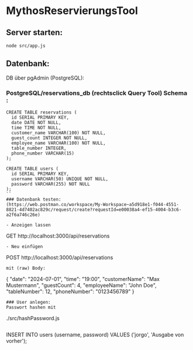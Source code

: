 # MythosReservierungsTool

## Server starten: 
```
node src/app.js
```

## Datenbank:
DB über pgAdmin (PostgreSQL):
### PostgreSQL/reservations_db (rechtsclick Query Tool) Schema : 
```
CREATE TABLE reservations (
  id SERIAL PRIMARY KEY,
  date DATE NOT NULL,
  time TIME NOT NULL,
  customer_name VARCHAR(100) NOT NULL,
  guest_count INTEGER NOT NULL,
  employee_name VARCHAR(100) NOT NULL,
  table_number INTEGER,
  phone_number VARCHAR(15)
);

CREATE TABLE users (
  id SERIAL PRIMARY KEY,
  username VARCHAR(50) UNIQUE NOT NULL,
  password VARCHAR(255) NOT NULL
);
``
### Datenbank testen:
(https://web.postman.co/workspace/My-Workspace~a5d918e1-f044-4551-8821-4d7402ac829c/request/create?requestId=e00038a4-ef15-4004-b3c6-a2f6a746c26e)

- Anzeigen lassen
```
GET http://localhost:3000/api/reservations
```
- Neu einfügen
```
POST http://localhost:3000/api/reservations
```
mit (raw) Body:
```
{
  "date": "2024-07-01",
  "time": "19:00",
  "customerName": "Max Mustermann",
  "guestCount": 4,
  "employeeName": "John Doe",
  "tableNumber": 12,
  "phoneNumber": "0123456789"
}
```
### User anlegen:
Passwort hashen mit 
```
./src/hashPassword.js
```

```
INSERT INTO users (username, password) VALUES ('jorgo', 'Ausgabe von vorher');
```
